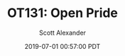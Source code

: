 ---
layout: podcast
title: "OT131: Open Pride"
author: Scott Alexander
description: https://slatestarcodex.com/2019/07/01/ot131-open-pride/
date: 2019-07-01 00:57:00 PDT
length: 398597
duration: 100
guid: ot131-open-pride
---